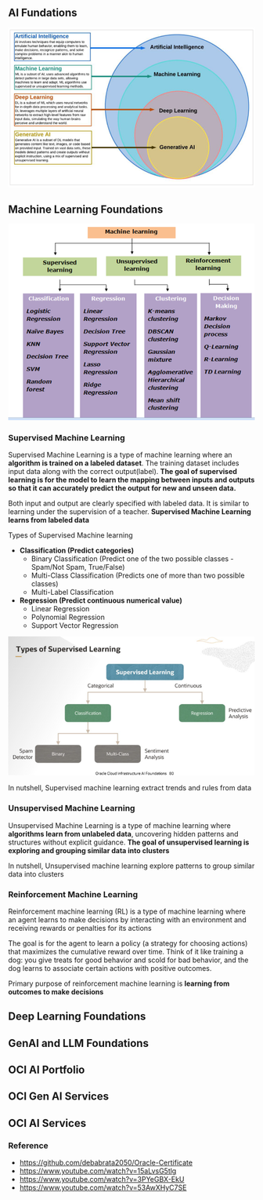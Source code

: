 ## AI Fundations

<img src="images/ai_stack.png"/>

## Machine Learning Foundations

<img src="images/types_of_ml.png"/>


### Supervised Machine Learning

Supervised Machine Learning is a type of machine learning where an **algorithm is trained on a labeled dataset**. The training dataset includes input data along with the correct output(label). **The goal of supervised learning is for the model to learn the mapping between inputs and outputs so that it can accurately predict the output for new and unseen data.**

Both input and output are clearly specified with labeled data. It is similar to learning under the supervision of a teacher. **Supervised Machine Learning learns from labeled data**

Types of Supervised Machine learning
- **Classification (Predict categories)**
  - Binary Classification (Predict one of the two possible classes - Spam/Not Spam, True/False)
  - Multi-Class Classification (Predicts one of more than two possible classes)
  - Multi-Label Classification 
- **Regression (Predict continuous numerical value)**
  - Linear Regression
  - Polynomial Regression
  - Support Vector Regression

<img src="images/types_of_supervised_learning.png"/>

In nutshell, Supervised machine learning extract trends and rules from data

### Unsupervised Machine Learning

Unsupervised Machine Learning is a type of machine learning where **algorithms learn from unlabeled data**, uncovering hidden patterns and structures without explicit guidance. **The goal of unsupervised learning is exploring and grouping similar data into clusters**

In nutshell, Unsupervised machine learning explore patterns to group similar data into clusters

### Reinforcement Machine Learning

Reinforcement machine learning (RL) is a type of machine learning where an agent learns to make decisions by interacting with an environment and receiving rewards or penalties for its actions

The goal is for the agent to learn a policy (a strategy for choosing actions) that maximizes the cumulative reward over time. Think of it like training a dog: you give treats for good behavior and scold for bad behavior, and the dog learns to associate certain actions with positive outcomes. 

Primary purpose of reinforcement machine learning is **learning from outcomes to make decisions**


## Deep Learning Foundations

## GenAI and LLM Foundations

## OCI AI Portfolio

## OCI Gen AI Services

## OCI AI Services


### Reference
- https://github.com/debabrata2050/Oracle-Certificate
- https://www.youtube.com/watch?v=15aLvsG5tlg
- https://www.youtube.com/watch?v=3PYeGBX-EkU
- https://www.youtube.com/watch?v=53AwXHyC7SE